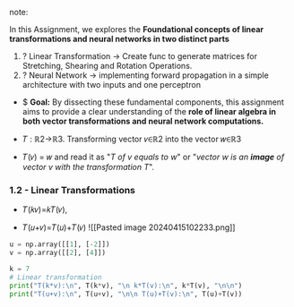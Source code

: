 note: 


In this Assignment, we explores the **Foundational concepts of linear transformations and neural networks in two distinct parts**
1) ?  Linear Transformation -> Create func to generate matrices for Stretching, Shearing and Rotation Operations.
2) ? Neural Network -> implementing forward propagation in a simple architecture with two inputs and one perceptron
+ $ **Goal:** By dissecting these fundamental components, this assignment aims to provide a clear understanding of the **role of linear algebra in both vector transformations and neural network computations.**

+ 𝑇 : ℝ2→ℝ3. Transforming vector 𝑣∈ℝ2 into the vector 𝑤∈ℝ3
+ 𝑇(𝑣) = 𝑤 and read it as "_T of v equals to w_" or "_vector w is an **image** of vector v with the transformation T_".


### 1.2 - Linear Transformations
+ 𝑇(𝑘𝑣)=𝑘𝑇(𝑣),
- 𝑇(𝑢+𝑣)=𝑇(𝑢)+𝑇(𝑣)
![[Pasted image 20240415102233.png]]

```python
u = np.array([[1], [-2]])
v = np.array([[2], [4]])

k = 7
# Linear transformation
print("T(k*v):\n", T(k*v), "\n k*T(v):\n", k*T(v), "\n\n")
print("T(u+v):\n", T(u+v), "\n\n T(u)+T(v):\n", T(u)+T(v))
```
